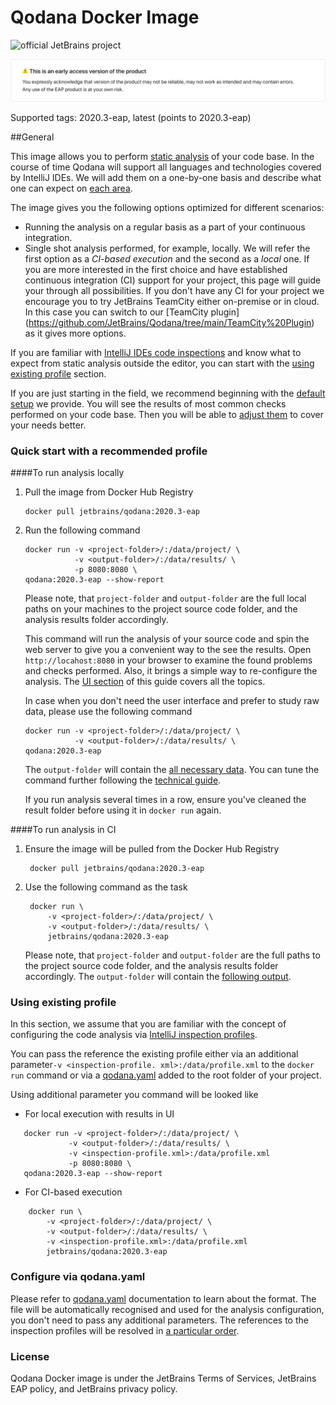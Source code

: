 # Qodana Docker Image

![official JetBrains project](https://jb.gg/badges/official-flat-square.svg)

![EAP](../resources/alert_QD1.png)

Supported tags: 2020.3-eap, latest (points to 2020.3-eap)

##General

This image allows you to perform [static analysis](https://en.wikipedia.org/wiki/Static_program_analysis) of your 
code base. In the course of time Qodana will support all languages and technologies covered by IntelliJ IDEs. We will 
add them on a one-by-one basis and describe what one can expect on [each area](../Technologies/README.md). 

The image gives you the following options optimized for different scenarios:
* Running the analysis on a regular basis as a part of your continuous integration.
* Single shot analysis performed, for example, locally.
We will refer the first option as a *CI-based execution* and the second as a *local* one. If you are more 
  interested in the first choice and have established continuous integration (CI) support for your project, this page will guide your through all possibilities. If you don't have any CI for your project we encourage you to try 
  JetBrains TeamCity either on-premise or in cloud. In this case you can switch to our [TeamCity plugin]
  (https://github.com/JetBrains/Qodana/tree/main/TeamCity%20Plugin) as it gives more options. 


If you are familiar with [IntelliJ IDEs code inspections](https://www.jetbrains.com/help/idea/code-inspection.html)
and know what to expect from static analysis outside the editor, you can start with the [using existing profile](README.md#using-existing-profile) 
section. 


If you are just starting in the field, we recommend beginning with the [default setup](README.md#quick-start-with-recommended-profile) we provide. You will see the 
results of most common checks performed on your code base. Then you will be able to [adjust them](README.md#how-configure) to cover your needs better.


### Quick start with a recommended profile

####To run analysis locally
1) Pull the image from Docker Hub Registry 
   ```
   docker pull jetbrains/qodana:2020.3-eap
   ```
2) Run the following command
   ```
   docker run -v <project-folder>/:/data/project/ \
              -v <output-folder>/:/data/results/ \
              -p 8080:8080 \
   qodana:2020.3-eap --show-report
   ```
   Please note, that `project-folder` and `output-folder` are the full local paths on your machines to the project 
   source code folder, and the analysis results folder accordingly.
   
   This command will run the analysis of your source code and spin the web server to give you a convenient way to 
   the see the results. Open `http://locahost:8080` in your browser to examine the found problems and checks 
   performed. Also, it brings a simple way to re-configure the analysis. The [UI section](../UI/README.md) of 
   this guide covers all the topics.

   In case when you don't need the user interface and prefer to study raw data, please use the following command 
   ```
   docker run -v <project-folder>/:/data/project/ \
              -v <output-folder>/:/data/results/ \             
   qodana:2020.3-eap 
   ```
   
   The `output-folder` will contain the [all necessary data](../General/output.md#basic-output). 
   You can tune the command further following the [technical guide](techs.md).
   
   If you run analysis several times in a row, ensure you've cleaned the result folder before using 
   it in `docker run` again. 
   

####To run analysis in CI
1) Ensure the image will be pulled from the Docker Hub Registry
   ```
    docker pull jetbrains/qodana:2020.3-eap
   ```
2) Use the following command as the task
   ```
    docker run \ 
        -v <project-folder>/:/data/project/ \
        -v <output-folder>/:/data/results/ \
        jetbrains/qodana:2020.3-eap
   ```
  
   Please note, that `project-folder` and `output-folder` are the full paths to the project 
   source code folder, and the analysis results folder accordingly. 
   The `output-folder` will contain the [following output](../General/output.md#basic-output).
   

   
### Using existing profile

In this section, we assume that you are familiar with the concept of configuring the code analysis via [IntelliJ 
inspection profiles](https://www.jetbrains.com/help/idea/customizing-profiles.html). 

You can pass the reference the existing profile either via an additional parameter`-v <inspection-profile.
xml>:/data/profile.xml` to the `docker run` command or via a [qodana.yaml](#configure-via-qodanayaml) added to the root folder of your project.

Using additional parameter you command will be looked like
- For local execution with results in UI
 ```
    docker run -v <project-folder>/:/data/project/ \
              -v <output-folder>/:/data/results/ \
              -v <inspection-profile.xml>:/data/profile.xml
              -p 8080:8080 \
    qodana:2020.3-eap --show-report
   ```
- For CI-based execution
```
    docker run \ 
        -v <project-folder>/:/data/project/ \
        -v <output-folder>/:/data/results/ \
        -v <inspection-profile.xml>:/data/profile.xml
        jetbrains/qodana:2020.3-eap
   ```
### Configure via qodana.yaml

Please refer to [qodana.yaml](../General/qodana-yaml.md) documentation to learn about the format. The file will be 
automatically recognised and used for the analysis configuration, you don't need to pass any additional parameters. 
The references to the inspection profiles will be resolved in [a particular order](techs.md#order-of-resolving-profile).

### License
Qodana Docker image is under the JetBrains Terms of Services, JetBrains EAP policy, and JetBrains privacy policy.

